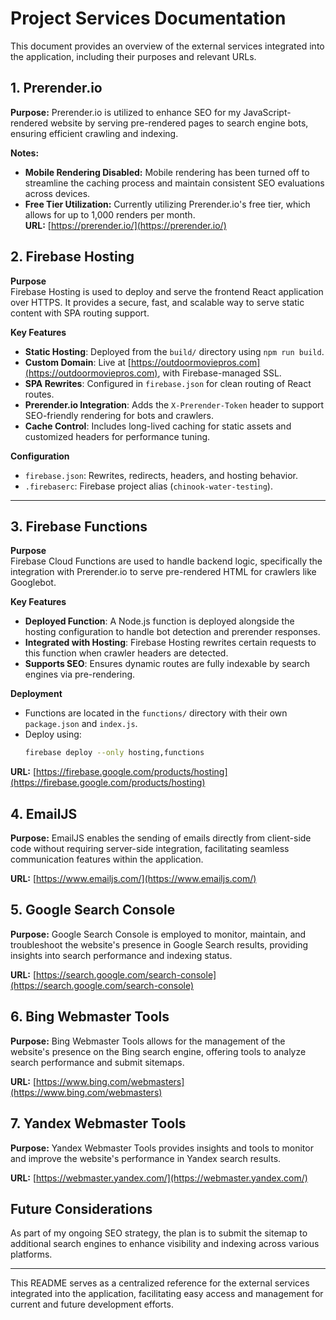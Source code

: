 # Project Services Documentation

This document provides an overview of the external services integrated into the application, including their purposes and relevant URLs.

## 1. Prerender.io

**Purpose:** Prerender.io is utilized to enhance SEO for my JavaScript-rendered website by serving pre-rendered pages to search engine bots, ensuring efficient crawling and indexing.

**Notes:**
- **Mobile Rendering Disabled:** Mobile rendering has been turned off to streamline the caching process and maintain consistent SEO evaluations across devices.
- **Free Tier Utilization:** Currently utilizing Prerender.io's free tier, which allows for up to 1,000 renders per month.  
**URL:** [https://prerender.io/](https://prerender.io/)

## 2. Firebase Hosting

**Purpose**  
Firebase Hosting is used to deploy and serve the frontend React application over HTTPS. It provides a secure, fast, and scalable way to serve static content with SPA routing support.

**Key Features**
- **Static Hosting**: Deployed from the `build/` directory using `npm run build`.
- **Custom Domain**: Live at [https://outdoormoviepros.com](https://outdoormoviepros.com), with Firebase-managed SSL.
- **SPA Rewrites**: Configured in `firebase.json` for clean routing of React routes.
- **Prerender.io Integration**: Adds the `X-Prerender-Token` header to support SEO-friendly rendering for bots and crawlers.
- **Cache Control**: Includes long-lived caching for static assets and customized headers for performance tuning.

**Configuration**
- `firebase.json`: Rewrites, redirects, headers, and hosting behavior.
- `.firebaserc`: Firebase project alias (`chinook-water-testing`).

---

## 3. Firebase Functions

**Purpose**  
Firebase Cloud Functions are used to handle backend logic, specifically the integration with Prerender.io to serve pre-rendered HTML for crawlers like Googlebot.

**Key Features**
- **Deployed Function**: A Node.js function is deployed alongside the hosting configuration to handle bot detection and prerender responses.
- **Integrated with Hosting**: Firebase Hosting rewrites certain requests to this function when crawler headers are detected.
- **Supports SEO**: Ensures dynamic routes are fully indexable by search engines via pre-rendering.

**Deployment**
- Functions are located in the `functions/` directory with their own `package.json` and `index.js`.
- Deploy using:
  ```bash
  firebase deploy --only hosting,functions


**URL:** [https://firebase.google.com/products/hosting](https://firebase.google.com/products/hosting)

## 4. EmailJS

**Purpose:** EmailJS enables the sending of emails directly from client-side code without requiring server-side integration, facilitating seamless communication features within the application.

**URL:** [https://www.emailjs.com/](https://www.emailjs.com/)

## 5. Google Search Console

**Purpose:** Google Search Console is employed to monitor, maintain, and troubleshoot the website's presence in Google Search results, providing insights into search performance and indexing status.

**URL:** [https://search.google.com/search-console](https://search.google.com/search-console)

## 6. Bing Webmaster Tools

**Purpose:** Bing Webmaster Tools allows for the management of the website's presence on the Bing search engine, offering tools to analyze search performance and submit sitemaps.

**URL:** [https://www.bing.com/webmasters](https://www.bing.com/webmasters)

## 7. Yandex Webmaster Tools

**Purpose:** Yandex Webmaster Tools provides insights and tools to monitor and improve the website's performance in Yandex search results.

**URL:** [https://webmaster.yandex.com/](https://webmaster.yandex.com/)

## Future Considerations

As part of my ongoing SEO strategy, the plan is to submit the sitemap to additional search engines to enhance visibility and indexing across various platforms.

---

This README serves as a centralized reference for the external services integrated into the application, facilitating easy access and management for current and future development efforts.
